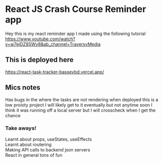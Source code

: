 # React JS Crash Course Reminder app

Hey this is my react reminder app I made using the following tutorial \
https://www.youtube.com/watch?v=w7ejDZ8SWv8&ab_channel=TraversyMedia

## This is deployed here
https://react-task-tracker-basseybd.vercel.app/

## Mics notes
Has bugs in the where the tasks are not rendering when deployed this is a low proioty project I will likely get to it eventually but not anytime soon I think it was running off a local server but I will crosscheck when I get the chance

### Take aways!
Learnt about props, useStates, useEffects \
Learnt about routering \
Making API calls to backend json servers \
React in general tons of fun

